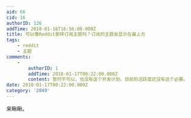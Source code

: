 ```yaml
---
aid: 66
cid: 16
authorID: 126
addTime: 2018-01-16T16:56:00.000Z
title: 可以像Reddit那样订阅主题吗？订阅的主题会显示在最上方
tags:
    - reddit
    - 主题
comments:
    -
        authorID: 1
        addTime: 2018-01-17T00:22:00.000Z
        content: 暂时不可以，也没有这个开发计划。目前的活跃度还没有这个必要。
date: 2018-01-17T00:22:00.000Z
category: '2049'
---
```


来瞅瞅。
